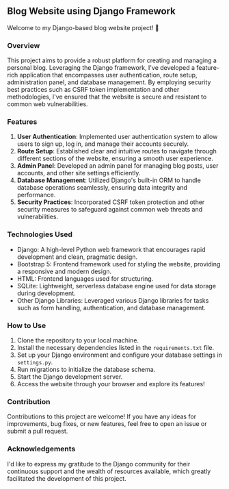 ## Blog Website using Django Framework

Welcome to my Django-based blog website project! 🚀

### Overview
This project aims to provide a robust platform for creating and managing a personal blog. Leveraging the Django framework, I've developed a feature-rich application that encompasses user authentication, route setup, administration panel, and database management. By employing security best practices such as CSRF token implementation and other methodologies, I've ensured that the website is secure and resistant to common web vulnerabilities.

### Features
1. **User Authentication**: Implemented user authentication system to allow users to sign up, log in, and manage their accounts securely.
2. **Route Setup**: Established clear and intuitive routes to navigate through different sections of the website, ensuring a smooth user experience.
3. **Admin Panel**: Developed an admin panel for managing blog posts, user accounts, and other site settings efficiently.
4. **Database Management**: Utilized Django's built-in ORM to handle database operations seamlessly, ensuring data integrity and performance.
5. **Security Practices**: Incorporated CSRF token protection and other security measures to safeguard against common web threats and vulnerabilities.

### Technologies Used
- Django: A high-level Python web framework that encourages rapid development and clean, pragmatic design.
- Bootstrap 5: Frontend framework used for styling the website, providing a responsive and modern design.
- HTML: Frontend languages used for structuring.
- SQLite: Lightweight, serverless database engine used for data storage during development.
- Other Django Libraries: Leveraged various Django libraries for tasks such as form handling, authentication, and database management.

### How to Use
1. Clone the repository to your local machine.
2. Install the necessary dependencies listed in the `requirements.txt` file.
3. Set up your Django environment and configure your database settings in `settings.py`.
4. Run migrations to initialize the database schema.
5. Start the Django development server.
6. Access the website through your browser and explore its features!

### Contribution
Contributions to this project are welcome! If you have any ideas for improvements, bug fixes, or new features, feel free to open an issue or submit a pull request.

### Acknowledgements
I'd like to express my gratitude to the Django community for their continuous support and the wealth of resources available, which greatly facilitated the development of this project.
